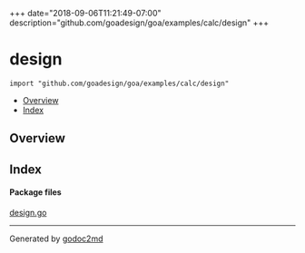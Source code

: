 +++
date="2018-09-06T11:21:49-07:00"
description="github.com/goadesign/goa/examples/calc/design"
+++


# design
`import "github.com/goadesign/goa/examples/calc/design"`

* [Overview](#pkg-overview)
* [Index](#pkg-index)

## <a name="pkg-overview">Overview</a>



## <a name="pkg-index">Index</a>


#### <a name="pkg-files">Package files</a>
[design.go](/src/github.com/goadesign/goa/examples/calc/design/design.go) 










- - -
Generated by [godoc2md](https://godoc.org/github.com/davecheney/godoc2md)

